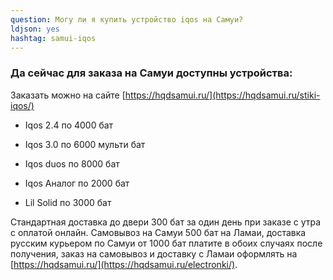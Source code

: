```yaml
---
question: Могу ли я купить устройство iqos на Самуи?
ldjson: yes
hashtag: samui-iqos
---
```


### Да сейчас для заказа на Самуи доступны устройства:

Заказать можно на сайте [https://hqdsamui.ru/](https://hqdsamui.ru/stiki-iqos/)

* Iqos 2.4 по 4000 бат

* Iqos 3.0 по 6000 мульти бат

* Iqos duos по 8000 бат 

* Iqos Аналог по 2000 бат

* Lil Solid по 3000 бат

Стандартная доставка до двери 300 бат за один день при заказе с утра с оплатой онлайн. Самовывоз на Самуи 500 бат на Ламаи, доставка русским курьером по Самуи от  1000 бат платите в обоих случаях после получения, заказ на самовывоз и доставку с Ламаи оформлять на [https://hqdsamui.ru/](https://hqdsamui.ru/electronki/).

